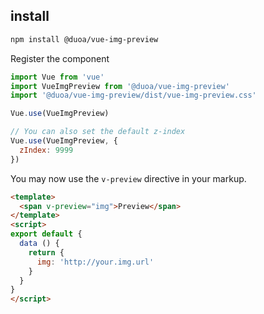 
## install

```bash
npm install @duoa/vue-img-preview
```

Register the component

```js
import Vue from 'vue'
import VueImgPreview from '@duoa/vue-img-preview'
import '@duoa/vue-img-preview/dist/vue-img-preview.css'

Vue.use(VueImgPreview)

// You can also set the default z-index
Vue.use(VueImgPreview, {
  zIndex: 9999
})
```

You may now use the `v-preview` directive in your markup.

```html
<template>
  <span v-preview="img">Preview</span>
</template>
<script>
export default {
  data () {
    return {
      img: 'http://your.img.url'
    }
  }
}
</script>
```
